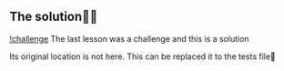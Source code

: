 ## The solution🤝💥
 [!challenge](https://gist.github.com/andrewjmead/988d5965c609a641202600b073e54266)
The last lesson was a challenge and this is a solution

Its original location is not here. This can be replaced it to the tests file🚨
